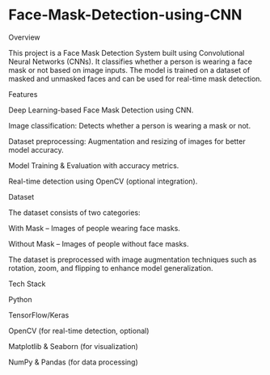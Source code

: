 # Face-Mask-Detection-using-CNN
Overview

This project is a Face Mask Detection System built using Convolutional Neural Networks (CNNs). It classifies whether a person is wearing a face mask or not based on image inputs. The model is trained on a dataset of masked and unmasked faces and can be used for real-time mask detection.

Features

Deep Learning-based Face Mask Detection using CNN.

Image classification: Detects whether a person is wearing a mask or not.

Dataset preprocessing: Augmentation and resizing of images for better model accuracy.

Model Training & Evaluation with accuracy metrics.

Real-time detection using OpenCV (optional integration).

Dataset

The dataset consists of two categories:

With Mask – Images of people wearing face masks.

Without Mask – Images of people without face masks.

The dataset is preprocessed with image augmentation techniques such as rotation, zoom, and flipping to enhance model generalization.

Tech Stack

Python

TensorFlow/Keras

OpenCV (for real-time detection, optional)

Matplotlib & Seaborn (for visualization)

NumPy & Pandas (for data processing)
